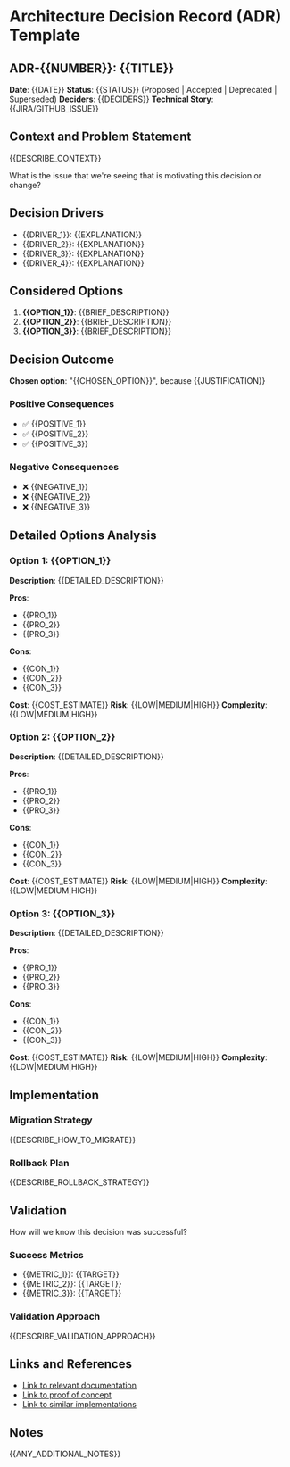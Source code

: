 # Architecture Decision Record (ADR) Template

## ADR-{{NUMBER}}: {{TITLE}}

**Date**: {{DATE}}
**Status**: {{STATUS}} (Proposed | Accepted | Deprecated | Superseded)
**Deciders**: {{DECIDERS}}
**Technical Story**: {{JIRA/GITHUB_ISSUE}}

## Context and Problem Statement

{{DESCRIBE_CONTEXT}}

What is the issue that we're seeing that is motivating this decision or change?

## Decision Drivers

- {{DRIVER_1}}: {{EXPLANATION}}
- {{DRIVER_2}}: {{EXPLANATION}}
- {{DRIVER_3}}: {{EXPLANATION}}
- {{DRIVER_4}}: {{EXPLANATION}}

## Considered Options

1. **{{OPTION_1}}**: {{BRIEF_DESCRIPTION}}
2. **{{OPTION_2}}**: {{BRIEF_DESCRIPTION}}
3. **{{OPTION_3}}**: {{BRIEF_DESCRIPTION}}

## Decision Outcome

**Chosen option**: "{{CHOSEN_OPTION}}", because {{JUSTIFICATION}}

### Positive Consequences

- ✅ {{POSITIVE_1}}
- ✅ {{POSITIVE_2}}
- ✅ {{POSITIVE_3}}

### Negative Consequences

- ❌ {{NEGATIVE_1}}
- ❌ {{NEGATIVE_2}}
- ❌ {{NEGATIVE_3}}

## Detailed Options Analysis

### Option 1: {{OPTION_1}}

**Description**:
{{DETAILED_DESCRIPTION}}

**Pros**:
- {{PRO_1}}
- {{PRO_2}}
- {{PRO_3}}

**Cons**:
- {{CON_1}}
- {{CON_2}}
- {{CON_3}}

**Cost**: {{COST_ESTIMATE}}
**Risk**: {{LOW|MEDIUM|HIGH}}
**Complexity**: {{LOW|MEDIUM|HIGH}}

### Option 2: {{OPTION_2}}

**Description**:
{{DETAILED_DESCRIPTION}}

**Pros**:
- {{PRO_1}}
- {{PRO_2}}
- {{PRO_3}}

**Cons**:
- {{CON_1}}
- {{CON_2}}
- {{CON_3}}

**Cost**: {{COST_ESTIMATE}}
**Risk**: {{LOW|MEDIUM|HIGH}}
**Complexity**: {{LOW|MEDIUM|HIGH}}

### Option 3: {{OPTION_3}}

**Description**:
{{DETAILED_DESCRIPTION}}

**Pros**:
- {{PRO_1}}
- {{PRO_2}}
- {{PRO_3}}

**Cons**:
- {{CON_1}}
- {{CON_2}}
- {{CON_3}}

**Cost**: {{COST_ESTIMATE}}
**Risk**: {{LOW|MEDIUM|HIGH}}
**Complexity**: {{LOW|MEDIUM|HIGH}}

## Implementation

### Migration Strategy

{{DESCRIBE_HOW_TO_MIGRATE}}

### Rollback Plan

{{DESCRIBE_ROLLBACK_STRATEGY}}

## Validation

How will we know this decision was successful?

### Success Metrics
- {{METRIC_1}}: {{TARGET}}
- {{METRIC_2}}: {{TARGET}}
- {{METRIC_3}}: {{TARGET}}

### Validation Approach
{{DESCRIBE_VALIDATION_APPROACH}}

## Links and References

- [Link to relevant documentation]({{URL}})
- [Link to proof of concept]({{URL}})
- [Link to similar implementations]({{URL}})

## Notes

{{ANY_ADDITIONAL_NOTES}}